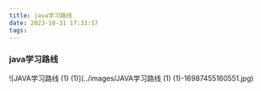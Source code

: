 ```yaml
---
title: java学习路线
date: 2023-10-31 17:33:17
tags:
---
```


### java学习路线

![JAVA学习路线 (1) (1)](../images/JAVA学习路线 (1) (1)-16987455160551.jpg)
